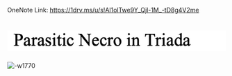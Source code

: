 OneNote Link: https://1drv.ms/u/s!Al1olTwe9Y_Qjl-1M_-tD8g4V2me

# ![-w495](media/15873902484074/15873902736725.jpg)

![-w1770](media/15873902484074/15873902527001.jpg)
